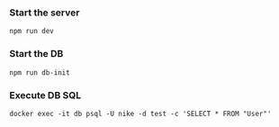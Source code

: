 ### Start the server
```
npm run dev
```
### Start the DB
```
npm run db-init
```
### Execute DB SQL
```
docker exec -it db psql -U nike -d test -c 'SELECT * FROM "User"'
```